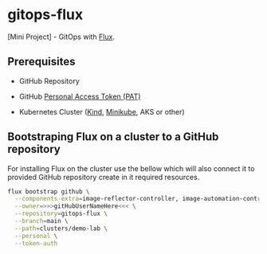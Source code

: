 # gitops-flux

[Mini Project] - GitOps with [Flux](https://fluxcd.io/flux/).

## Prerequisites

* GitHub Repository

* GitHub [Personal Access Token (PAT)](https://github.com/settings/tokens)

* Kubernetes Cluster ([Kind](https://kind.sigs.k8s.io/), [Minikube](https://minikube.sigs.k8s.io/), AKS or other)

## Bootstraping Flux on a cluster to a GitHub repository

For installing Flux on the cluster use the bellow which will also connect it to provided GitHub repository create in it required resources.

```bash
flux bootstrap github \
  --components-extra=image-reflector-controller, image-automation-controller \
  --owner=>>>gitHubUserNameHere<<< \
  --repository=gitops-flux \
  --branch=main \
  --path=clusters/demo-lab \
  --personal \
  --token-auth
```
